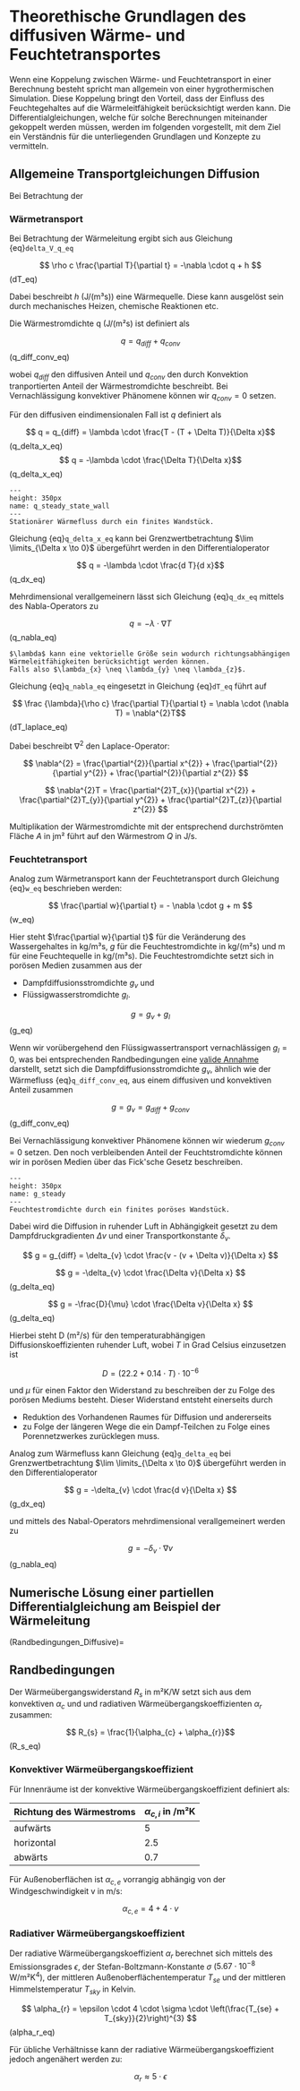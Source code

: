 # Theorethische Grundlagen des diffusiven Wärme- und Feuchtetransportes

Wenn eine Koppelung zwischen Wärme- und Feuchtetransport in einer Berechnung besteht spricht man allgemein von einer
hygrothermischen Simulation. Diese Koppelung bringt den Vorteil, dass der Einfluss des Feuchtegehaltes auf die
Wärmeleitfähigkeit berücksichtigt werden kann. Die Differentialgleichungen, welche für solche Berechnungen miteinander
gekoppelt werden müssen, werden im folgenden vorgestellt, mit dem Ziel ein Verständnis für die unterliegenden Grundlagen
und Konzepte zu vermitteln.

## Allgemeine Transportgleichungen Diffusion

Bei Betrachtung der

### Wärmetransport

Bei Betrachtung der Wärmeleitung ergibt sich aus Gleichung {eq}`delta_V_q_eq`

$$ \rho c \frac{\partial T}{\partial t} = -\nabla \cdot q + h $$(dT_eq)

Dabei beschreibt $h$ (J/(m³s)) eine Wärmequelle. Diese kann ausgelöst sein durch mechanisches Heizen, chemische
Reaktionen etc.

Die Wärmestromdichte q (J/(m²s) ist definiert als

$$ q = q_{diff} + q_{conv}$$ (q_diff_conv_eq)

wobei $q_{diff}$ den diffusiven Anteil und $q_{conv}$ den durch Konvektion tranportierten Anteil der Wärmestromdichte
beschreibt. Bei Vernachlässigung konvektiver Phänomene können wir $q_{conv} = 0$ setzen.

Für den diffusiven eindimensionalen Fall ist $q$ definiert als

$$ q = q_{diff} = \lambda \cdot \frac{T - (T + \Delta T)}{\Delta x}$$(q_delta_x_eq)
$$ q = -\lambda \cdot \frac{\Delta T}{\Delta x}$$(q_delta_x_eq)

```{figure} img/Wärmebrücke/q_steady_state_wall.png
---
height: 350px
name: q_steady_state_wall
---
Stationärer Wärmefluss durch ein finites Wandstück.
```

Gleichung {eq}`q_delta_x_eq` kann bei Grenzwertbetrachtung $\lim \limits_{\Delta x \to 0}$ übergeführt werden in den
Differentialoperator

$$ q = -\lambda \cdot \frac{d T}{d x}$$(q_dx_eq)

Mehrdimensional verallgemeinern lässt sich Gleichung {eq}`q_dx_eq` mittels des Nabla-Operators zu

$$ q = -\lambda \cdot \nabla T$$(q_nabla_eq)

```{note}
$\lambda$ kann eine vektorielle Größe sein wodurch richtungsabhängigen Wärmeleitfähigkeiten berücksichtigt werden können. 
Falls also $\lambda_{x} \neq \lambda_{y} \neq \lambda_{z}$. 
```

Gleichung {eq}`q_nabla_eq` eingesetzt in Gleichung {eq}`dT_eq` führt auf

$$ \frac {\lambda}{\rho c} \frac{\partial T}{\partial t} = \nabla \cdot (\nabla T) = \nabla^{2}T$$(dT_laplace_eq)

Dabei beschreibt $\nabla^{2}$ den Laplace-Operator:

$$ \nabla^{2} = \frac{\partial^{2}}{\partial x^{2}} + \frac{\partial^{2}}{\partial y^{2}} + \frac{\partial^{2}}{\partial
z^{2}} $$

$$ \nabla^{2}T = \frac{\partial^{2}T_{x}}{\partial x^{2}} + \frac{\partial^{2}T_{y}}{\partial y^{2}} +
\frac{\partial^{2}T_{z}}{\partial z^{2}} $$

Multiplikation der Wärmestromdichte mit der entsprechend durchströmten Fläche $A$ in jm² führt auf den Wärmestrom $Q$ in
J/s.

### Feuchtetransport

Analog zum Wärmetransport kann der Feuchtetransport durch Gleichung {eq}`w_eq` beschrieben werden:

$$ \frac{\partial w}{\partial t} = - \nabla \cdot g + m $$ (w_eq)

Hier steht $\frac{\partial w}{\partial t}$ für die Veränderung des Wassergehaltes in kg/m³s, $g$ für die
Feuchtestromdichte in kg/(m²s) und m für eine Feuchtequelle in kg/(m³s). Die Feuchtestromdichte setzt sich in porösen
Medien zusammen aus der

- Dampfdiffusionsstromdichte $g_{v}$ und
- Flüssigwasserstromdichte $g_{l}$.

$$ g = g_{v} + g_{l} $$ (g_eq)

Wenn wir vorübergehend den Flüssigwassertransport vernachlässigen $g_{l} = 0$, was bei entsprechenden Randbedingungen
eine [valide Annahme](Randbedingungen_Diffusive) darstellt, setzt sich die Dampfdiffusionsstromdichte $g_{v}$, ähnlich
wie der Wärmefluss {eq}`q_diff_conv_eq`, aus einem diffusiven und konvektiven Anteil zusammen

$$ g = g_{v} = g_{diff} + g_{conv} $$ (g_diff_conv_eq)

Bei Vernachlässigung konvektiver Phänomene können wir wiederum $g_{conv} = 0$ setzen. Den noch verbleibenden Anteil der
Feuchtstromdichte können wir in porösen Medien über das Fick'sche Gesetz beschreiben.

```{figure} img/Wärmebrücke/g_steady.png
---
height: 350px
name: g_steady
---
Feuchtestromdichte durch ein finites poröses Wandstück.
```

Dabei wird die Diffusion in ruhender Luft in Abhängigkeit gesetzt zu dem Dampfdruckgradienten $\Delta v$ und einer
Transportkonstante $\delta_{v}$.

$$ g = g_{diff} = \delta_{v} \cdot \frac{v - (v + \Delta v)}{\Delta x} $$

$$ g = -\delta_{v} \cdot \frac{\Delta v}{\Delta x} $$ (g_delta_eq)

$$ g = -\frac{D}{\mu} \cdot \frac{\Delta v}{\Delta x} $$ (g_delta_eq)

Hierbei steht D (m²/s) für den temperaturabhängigen Diffusionskoeffizienten ruhender Luft, wobei $T$ in Grad Celsius
einzusetzen ist

$$ D = (22.2 + 0.14 \cdot T) \cdot 10^{-6}$$

und $\mu$ für einen Faktor den Widerstand zu beschreiben der zu Folge des porösen Mediums besteht. Dieser Widerstand
entsteht einerseits durch

- Reduktion des Vorhandenen Raumes für Diffusion und andererseits
- zu Folge der längeren Wege die ein Dampf-Teilchen zu Folge eines Porennetzwerkes zurücklegen muss.

Analog zum Wärmefluss kann Gleichung {eq}`g_delta_eq` bei Grenzwertbetrachtung $\lim \limits_{\Delta x \to 0}$
übergeführt werden in den Differentialoperator

$$ g = -\delta_{v} \cdot \frac{d v}{\Delta x} $$ (g_dx_eq)

und mittels des Nabal-Operators mehrdimensional verallgemeinert werden zu

$$ g = - \delta_{v} \cdot \nabla v $$ (g_nabla_eq)

## Numerische Lösung einer partiellen Differentialgleichung am Beispiel der Wärmeleitung

(Randbedingungen_Diffusive)=

## Randbedingungen

Der Wärmeübergangswiderstand $R_{s}$ in m²K/W setzt sich aus dem konvektiven $\alpha_{c}$ und und radiativen
Wärmeübergangskoeffizienten $\alpha_{r}$ zusammen:

$$ R_{s} = \frac{1}{\alpha_{c} + \alpha_{r}}$$(R_s_eq)

### Konvektiver Wärmeübergangskoeffizient

Für Innenräume ist der konvektive Wärmeübergangskoeffizient definiert als:

| Richtung des Wärmestroms | $\alpha_{c,i}$ in /m²K |
|--------------------------|------------------------|
| aufwärts                 | 5                      |
| horizontal               | 2.5                    |
| abwärts                  | 0.7                    |

Für Außenoberflächen ist $\alpha_{c,e}$ vorrangig abhängig von der Windgeschwindigkeit v in m/s:

$$ \alpha_{c,e} = 4 + 4 \cdot v $$

### Radiativer Wärmeübergangskoeffizient

Der radiative Wärmeübergangskoeffizient $\alpha_{r}$ berechnet sich mittels des Emissionsgrades $\epsilon$, der
Stefan-Boltzmann-Konstante $\sigma$ ($5.67 \cdot 10^{-8}$ W/m²K<sup>4</sup>), der mittleren Außenoberflächentemperatur
$T_{se}$ und der mittleren Himmelstemperatur $T_{sky}$ in Kelvin.

$$ \alpha_{r} = \epsilon \cdot 4 \cdot \sigma \cdot \left(\frac{T_{se} + T_{sky}}{2}\right)^{3} $$ (alpha_r_eq)

Für übliche Verhältnisse kann der radiative Wärmeübergangskoeffizient jedoch angenähert werden zu:

$$ \alpha_{r} \approx 5 \cdot \epsilon $$




